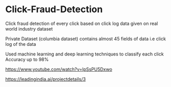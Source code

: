# Click-Fraud-Detection
Click fraud detection of every click based on click log data given on real world industry dataset

Private Dataset (columbia dataset) contains almost 45 fields of data i.e click log of the data

Used machine learning and deep learning techniques to classify each click
Accuracy up to 98%

https://www.youtube.com/watch?v=lpSsPU5Dxwo

https://leadingindia.ai/projectdetails/3
